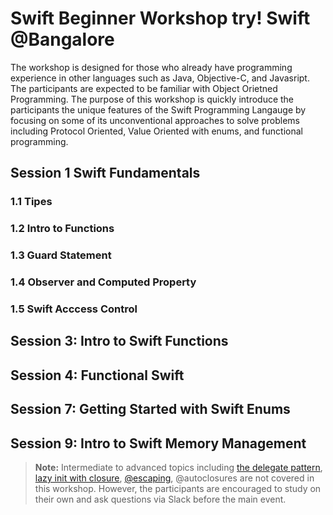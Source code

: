 # Swift Beginner Workshop try! Swift @Bangalore
The workshop is designed for those who already have programming experience in other languages such as Java, Objective-C, and Javasript. The participants are expected to be familiar with Object Orietned Programming. The purpose of this workshop is quickly introduce the participants the unique features of the Swift Programming Langauge by focusing on some of its unconventional approaches to solve problems including Protocol Oriented, Value Oriented with enums, and functional programming. 

## Session 1 Swift Fundamentals

### 1.1 Tipes 

### 1.2 Intro to Functions

### 1.3 Guard Statement

### 1.4 Observer and Computed Property

### 1.5 Swift Acccess Control 

## Session 3: Intro to Swift Functions

## Session 4: Functional Swift

## Session 7: Getting Started with Swift Enums

## Session 9: Intro to Swift Memory Management


> **Note:** Intermediate to advanced topics including [the delegate pattern](https://www.bobthedeveloper.io/blog/the-complete-understanding-of-swift-delegate-and-data-source), [lazy init with closure](https://www.bobthedeveloper.io/blog/swift-lazy-initialization-with-closures), [@escaping](https://www.andrewcbancroft.com/2017/04/26/what-in-the-world-is-an-escaping-closure-in-swift/
), @autoclosures are not covered in this workshop. However, the participants are encouraged to study on their own and ask questions via Slack before the main event. 
